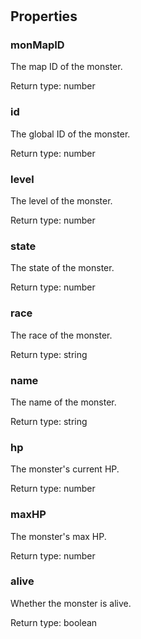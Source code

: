 # 



## Properties

### monMapID
<p>The map ID of the monster.</p>


Return type: number

### id
<p>The global ID of the monster.</p>


Return type: number

### level
<p>The level of the monster.</p>


Return type: number

### state
<p>The state of the monster.</p>


Return type: number

### race
<p>The race of the monster.</p>


Return type: string

### name
<p>The name of the monster.</p>


Return type: string

### hp
<p>The monster's current HP.</p>


Return type: number

### maxHP
<p>The monster's max HP.</p>


Return type: number

### alive
<p>Whether the monster is alive.</p>


Return type: boolean

